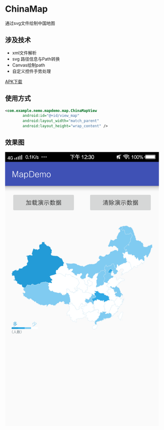 # ChinaMap
通过svg文件绘制中国地图
## 涉及技术
* xml文件解析
* svg 路径信息与Path转换
* Canvas绘制path
* 自定义控件手势处理

[APK下载](https://raw.githubusercontent.com/ljying/ChinaMap/master/screenshot/sample.apk)

## 使用方式
```xml
<com.example.nemo.mapdemo.map.ChinaMapView
        android:id="@+id/view_map"
        android:layout_width="match_parent"
        android:layout_height="wrap_content" />
```

## 效果图
![效果图](./screenshot/effect.png)
